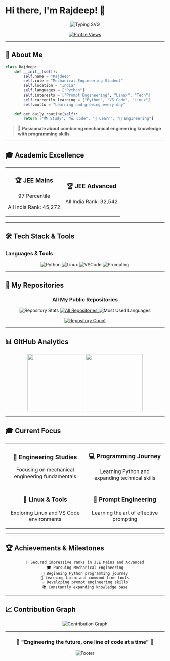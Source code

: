 # Hi there, I'm Rajdeep! 👋

<div align="center">
  <img src="https://readme-typing-svg.demolab.com?font=Fira+Code&size=24&duration=3000&pause=1000&color=00D4AA&center=true&vCenter=true&width=600&lines=Mechanical+Engineering+Student;Python+Developer+%7C+Tech+Enthusiast;Learning+and+Growing+Every+Day" alt="Typing SVG" />
</div>

<div align="center">
  
  [![Profile Views](https://komarev.com/ghpvc/?username=rxy4ou&color=00D4AA&style=flat-square&label=Profile+Views)](https://github.com/rxy4ou)
  
</div>

---

## 🎯 About Me

```python
class Rajdeep:
    def __init__(self):
        self.name = "Rajdeep"
        self.role = "Mechanical Engineering Student"
        self.location = "India"
        self.languages = ["Python"]
        self.interests = ["Prompt Engineering", "Linux", "Tech"]
        self.currently_learning = ["Python", "VS Code", "Linux"]
        self.motto = "Learning and growing every day"
    
    def get_daily_routine(self):
        return ["📚 Study", "💻 Code", "🌱 Learn", "🔧 Engineering"]
```

> 🚀 **Passionate about combining mechanical engineering knowledge with programming skills**

---

## 🎓 Academic Excellence

<div align="center">
  <table>
    <tr>
      <td align="center">
        <h3>🏆 JEE Mains</h3>
        <p>97 Percentile</p>
        <p>All India Rank: 45,272</p>
      </td>
      <td align="center">
        <h3>🏆 JEE Advanced</h3>
        <p>All India Rank: 32,542</p>
      </td>
    </tr>
  </table>
</div>

---

## 🛠️ Tech Stack & Tools

### Languages & Tools
<div align="center">
  <img src="https://img.shields.io/badge/Python-3776AB?style=for-the-badge&logo=python&logoColor=white" alt="Python"/>
  <img src="https://img.shields.io/badge/Linux-FCC624?style=for-the-badge&logo=linux&logoColor=black" alt="Linux"/>
  <img src="https://img.shields.io/badge/VSCode-0078d7?style=for-the-badge&logo=visual-studio-code&logoColor=white" alt="VSCode"/>
  <img src="https://img.shields.io/badge/Prompting-FF6F00?style=for-the-badge" alt="Prompting"/>
</div>

---

## 📂 My Repositories

<!-- All Repositories Section -->
<div align="center">
  <h3>All My Public Repositories</h3>
  
  <!-- Repository Stats -->
  <img src="https://github-profile-trophy.vercel.app/?username=rxy4ou&row=1&column=6&margin-h=8&theme=algolia&no-bg=true&no-frame=true&title=Repositories,Stars,Commits,Issues,PullRequest" alt="Repository Stats"/>

  <!-- Dynamic Repository List -->
  <a href="https://github.com/rxy4ou?tab=repositories" target="_blank">
    <img src="https://img.shields.io/badge/View%20All%20Repositories-00D4AA?style=for-the-badge&logo=github&logoColor=white" alt="All Repositories"/>
  </a>
  
  <!-- Languages Overview -->
  <img src="https://github-readme-stats.vercel.app/api/top-langs/?username=rxy4ou&layout=compact&theme=algolia&hide_border=true&bg_color=0D1117&title_color=00D4AA&text_color=C9D1D9" alt="Most Used Languages"/>
  
  <!-- Repository List -->
  <p align="center">
    <a href="https://api.github.com/users/rxy4ou/repos" target="_blank">
      <img src="https://img.shields.io/badge/Total%20Repos-View%20Count-00D4AA?style=flat-square&logo=github" alt="Repository Count"/>
    </a>
  </p>
</div>


---

## 📊 GitHub Analytics

<div align="center">
  <img height="180em" src="https://github-readme-stats.vercel.app/api?username=rxy4ou&show_icons=true&theme=algolia&include_all_commits=true&count_private=true&hide_border=true&bg_color=0D1117&title_color=00D4AA&icon_color=00D4AA&text_color=C9D1D9"/>
  <img height="180em" src="https://github-readme-stats.vercel.app/api/top-langs/?username=rxy4ou&layout=compact&langs_count=8&theme=algolia&hide_border=true&bg_color=0D1117&title_color=00D4AA&text_color=C9D1D9"/>
</div>

---

## 🎓 Current Focus

<table align="center">
  <tr>
    <td align="center" width="50%">
      <h3>🔬 Engineering Studies</h3>
      <p>Focusing on mechanical engineering fundamentals</p>
    </td>
    <td align="center" width="50%">
      <h3>💻 Programming Journey</h3>
      <p>Learning Python and expanding technical skills</p>
    </td>
  </tr>
  <tr>
    <td align="center" width="50%">
      <h3>🐧 Linux & Tools</h3>
      <p>Exploring Linux and VS Code environments</p>
    </td>
    <td align="center" width="50%">
      <h3>🤖 Prompt Engineering</h3>
      <p>Learning the art of effective prompting</p>
    </td>
  </tr>
</table>

---

## 🏆 Achievements & Milestones

<div align="center">
  
  ```
  🎯 Secured impressive ranks in JEE Mains and Advanced
  🎓 Pursuing Mechanical Engineering
  🐍 Beginning Python programming journey
  🐧 Learning Linux and command line tools
  💡 Developing prompt engineering skills
  📚 Constantly expanding knowledge base
  ```
  
</div>

---

## 📈 Contribution Graph

<div align="center">
  <img src="https://github-readme-activity-graph.vercel.app/graph?username=rxy4ou&bg_color=0D1117&color=00D4AA&line=00D4AA&point=C9D1D9&area=true&hide_border=true" alt="Contribution Graph"/>
</div>

---

<div align="center">
  
  ### 🌟 "Engineering the future, one line of code at a time" 🌟
  
  <img src="https://capsule-render.vercel.app/api?type=waving&color=gradient&customColorList=0,2,2,5,30&height=100&section=footer&text=Thanks%20for%20visiting!&fontSize=16&fontAlignY=65&desc=Let's%20build%20something%20amazing%20together&descAlignY=50&descAlign=62" alt="Footer"/>
  
</div>
